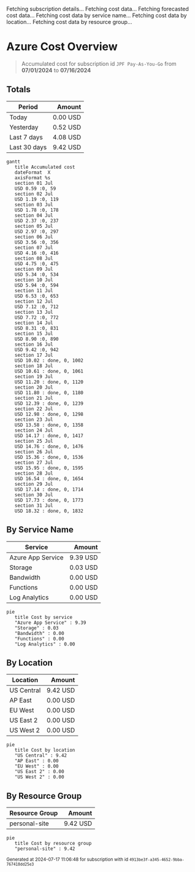 Fetching subscription details...
Fetching cost data...
Fetching forecasted cost data...
Fetching cost data by service name...
Fetching cost data by location...
Fetching cost data by resource group...
# Azure Cost Overview

> Accumulated cost for subscription id `JPF Pay-As-You-Go` from **07/01/2024** to **07/16/2024**

## Totals

|Period|Amount|
|---|---:|
|Today|0.00 USD|
|Yesterday|0.52 USD|
|Last 7 days|4.08 USD|
|Last 30 days|9.42 USD|

```mermaid
gantt
   title Accumulated cost
   dateFormat  X
   axisFormat %s
   section 01 Jul
   USD 0.59 :0, 59
   section 02 Jul
   USD 1.19 :0, 119
   section 03 Jul
   USD 1.78 :0, 178
   section 04 Jul
   USD 2.37 :0, 237
   section 05 Jul
   USD 2.97 :0, 297
   section 06 Jul
   USD 3.56 :0, 356
   section 07 Jul
   USD 4.16 :0, 416
   section 08 Jul
   USD 4.75 :0, 475
   section 09 Jul
   USD 5.34 :0, 534
   section 10 Jul
   USD 5.94 :0, 594
   section 11 Jul
   USD 6.53 :0, 653
   section 12 Jul
   USD 7.12 :0, 712
   section 13 Jul
   USD 7.72 :0, 772
   section 14 Jul
   USD 8.31 :0, 831
   section 15 Jul
   USD 8.90 :0, 890
   section 16 Jul
   USD 9.42 :0, 942
   section 17 Jul
   USD 10.02 : done, 0, 1002
   section 18 Jul
   USD 10.61 : done, 0, 1061
   section 19 Jul
   USD 11.20 : done, 0, 1120
   section 20 Jul
   USD 11.80 : done, 0, 1180
   section 21 Jul
   USD 12.39 : done, 0, 1239
   section 22 Jul
   USD 12.98 : done, 0, 1298
   section 23 Jul
   USD 13.58 : done, 0, 1358
   section 24 Jul
   USD 14.17 : done, 0, 1417
   section 25 Jul
   USD 14.76 : done, 0, 1476
   section 26 Jul
   USD 15.36 : done, 0, 1536
   section 27 Jul
   USD 15.95 : done, 0, 1595
   section 28 Jul
   USD 16.54 : done, 0, 1654
   section 29 Jul
   USD 17.14 : done, 0, 1714
   section 30 Jul
   USD 17.73 : done, 0, 1773
   section 31 Jul
   USD 18.32 : done, 0, 1832
```

## By Service Name

|Service|Amount|
|---|---:|
|Azure App Service|9.39 USD|
|Storage|0.03 USD|
|Bandwidth|0.00 USD|
|Functions|0.00 USD|
|Log Analytics|0.00 USD|

```mermaid
pie
   title Cost by service
   "Azure App Service" : 9.39
   "Storage" : 0.03
   "Bandwidth" : 0.00
   "Functions" : 0.00
   "Log Analytics" : 0.00
```

## By Location

|Location|Amount|
|---|---:|
|US Central|9.42 USD|
|AP East|0.00 USD|
|EU West|0.00 USD|
|US East 2|0.00 USD|
|US West 2|0.00 USD|

```mermaid
pie
   title Cost by location
   "US Central" : 9.42
   "AP East" : 0.00
   "EU West" : 0.00
   "US East 2" : 0.00
   "US West 2" : 0.00
```

## By Resource Group

|Resource Group|Amount|
|---|---:|
|personal-site|9.42 USD|

```mermaid
pie
   title Cost by resource group
   "personal-site" : 9.42
```

<sup>Generated at 2024-07-17 11:06:48 for subscription with id `4913be3f-a345-4652-9bba-767418dd25e3`</sup>

